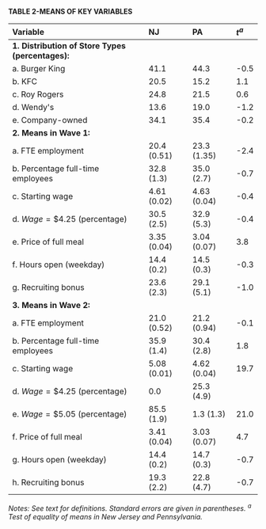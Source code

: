 **TABLE 2-MEANS OF KEY VARIABLES**

| Variable                          | NJ           | PA           | $t^{a}$   |
| :-------------------------------- | :----------- | :----------- | :-------- |
| **1. Distribution of Store Types (percentages):** |              |              |           |
| a. Burger King                    | 41.1         | 44.3         | -0.5      |
| b. KFC                            | 20.5         | 15.2         | 1.1       |
| c. Roy Rogers                     | 24.8         | 21.5         | 0.6       |
| d. Wendy's                        | 13.6         | 19.0         | -1.2      |
| e. Company-owned                  | 34.1         | 35.4         | -0.2      |
| **2. Means in Wave 1:** |              |              |           |
| a. FTE employment                 | 20.4 (0.51)  | 23.3 (1.35)  | -2.4      |
| b. Percentage full-time employees | 32.8 (1.3)   | 35.0 (2.7)   | -0.7      |
| c. Starting wage                  | 4.61 (0.02)  | 4.63 (0.04)  | -0.4      |
| d. $Wage=\$4.25$ (percentage)    | 30.5 (2.5)   | 32.9 (5.3)   | -0.4      |
| e. Price of full meal             | 3.35 (0.04)  | 3.04 (0.07)  | 3.8       |
| f. Hours open (weekday)           | 14.4 (0.2)   | 14.5 (0.3)   | -0.3      |
| g. Recruiting bonus               | 23.6 (2.3)   | 29.1 (5.1)   | -1.0      |
| **3. Means in Wave 2:** |              |              |           |
| a. FTE employment                 | 21.0 (0.52)  | 21.2 (0.94)  | -0.1      |
| b. Percentage full-time employees | 35.9 (1.4)   | 30.4 (2.8)   | 1.8       |
| c. Starting wage                  | 5.08 (0.01)  | 4.62 (0.04)  | 19.7      |
| d. $Wage=\$4.25$ (percentage)    | 0.0          | 25.3 (4.9)   |           |
| e. $Wage=\$5.05$ (percentage)    | 85.5 (1.9)   | 1.3 (1.3)    | 21.0      |
| f. Price of full meal             | 3.41 (0.04)  | 3.03 (0.07)  | 4.7       |
| g. Hours open (weekday)           | 14.4 (0.2)   | 14.7 (0.3)   | -0.7      |
| h. Recruiting bonus               | 19.3 (2.2)   | 22.8 (4.7)   | -0.7      |

*Notes: See text for definitions. Standard errors are given in parentheses.
<sup>a</sup> Test of equality of means in New Jersey and Pennsylvania.*
